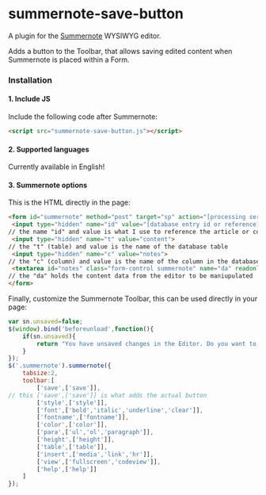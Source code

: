 # summernote-save-button
A plugin for the [Summernote](https://github.com/summernote/summernote/) WYSIWYG editor.

Adds a button to the Toolbar, that allows saving edited content when Summernote is placed within a Form.

### Installation

#### 1. Include JS

Include the following code after Summernote:

```html
<script src="summernote-save-button.js"></script>
```

#### 2. Supported languages

Currently available in English!

#### 3. Summernote options

This is the HTML directly in the page:
```html
<form id="summernote" method="post" target="sp" action="[processing server side script]">
 <input type="hidden" name="id" value="[database entry id or reference]">
// the name "id" and value is what I use to reference the article or content reference
 <input type="hidden" name="t" value="content">
// the "t" (table) and value is the name of the database table
 <input type="hidden" name="c" value="notes">
// the "c" (column) and value is the name of the column in the database table
 <textarea id="notes" class="form-control summernote" name="da" readonly>[content data to be edited]</textarea>
// the "da" holds the content data from the editor to be maniupulated
</form>
```

Finally, customize the Summernote Toolbar, this can be used directly in your page:
```javascript
var sn.unsaved=false;
$(window).bind('beforeunload',function(){
    if(sn.unsaved){
        return "You have unsaved changes in the Editor. Do you want to leave this page and discard your changes or stay on this page?";
    }
});
$('.summernote').summernote({
    tabsize:2,
    toolbar:[
        ['save',['save']],
// this ['save',['save']] is what adds the actual button
        ['style',['style']],
        ['font',['bold','italic','underline','clear']],
        ['fontname',['fontname']],
        ['color',['color']],
        ['para',['ul','ol','paragraph']],
        ['height',['height']],
        ['table',['table']],
        ['insert',['media','link','hr']],
        ['view',['fullscreen','codeview']],
        ['help',['help']]
    ]
});
```
